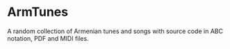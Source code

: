 # ArmTunes
A random collection of Armenian tunes and songs with source code in ABC notation, PDF and MIDI files.
